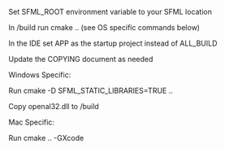 
Set SFML_ROOT environment variable to your SFML location

In /build run cmake .. (see OS specific commands below)

In the IDE set APP as the startup project instead of ALL_BUILD

Update the COPYING document as needed


Windows Specific:

Run cmake -D SFML_STATIC_LIBRARIES=TRUE ..

Copy openal32.dll to /build

Mac Specific:

Run cmake .. -GXcode
